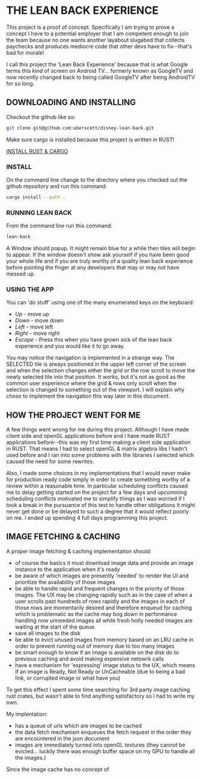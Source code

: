 # THE LEAN BACK EXPERIENCE 
This project is a proof of concept.  Specifically I am trying to prove a concept I have to a potential employer that I am competent enough to join the team because no one wants another layabout slugabed that collects paychecks and produces mediocre code that other devs have to fix--that's bad for morale! 

I call this project the 'Lean Back Experience' because that is what Google terms this kind of screen on Android TV... formerly known as GoogleTV and now recently changed back to being called GoogleTV after being AndroidTV for so long.

## DOWNLOADING AND INSTALLING
Checkout the github like so:

```bash 
git clone git@github.com:uberscott/disney-lean-back.git
```

Make sure cargo is installed because this project is written in RUST!

[INSTALL RUST & CARGO](https://doc.rust-lang.org/cargo/getting-started/installation.html)

### INSTALL
On the command line change to the directory where you checked out the github repository and run this command:

```bash 
cargo install --path .
```

### RUNNING LEAN BACK
From the command line run this command:
```bash
lean-back
```

A Window should popup.  It might remain blue for a while then tiles will begin to appear.  If the window doesn't show ask yourself if you have been good your whole life and if you are truly worthy of a quality lean back experience before pointing the finger at any developers that may or may not have messed up.

### USING THE APP
You can 'do stuff' using one of the many enumerated keys on the keyboard:
* *Up* - move up
* *Down* - move down
* *Left* - move left
* *Right* - move right 
* *Escape* - Press this when you have grown sick of the lean back experience and you would like it to go away.

You may notice the navigation is implemented in a strange way.  The SELECTED tile is always positioned in the upper left corner of the screen and when the selection changes either the grid or the row scroll to move the newly selected tile into that position.  It works, but it's not as good as the common user experience where the grid & rows only scroll when the selection is changed to something out of the viewport.  I will explain why chose to implement the navigation this way later in this document.

## HOW THE PROJECT WENT FOR ME
A few things went wrong for me during this project.  Although I have made client side and openGL applications before and I have made RUST applications before--this was my first time making a client side application in RUST.  That means I had to select openGL & matrix algebra libs I hadn't used before and I ran into some problems with the libraries I selected which caused the need for some rewrites.

Also, I made some choices in my implementations that I would never make for production ready code simply in order to create something worthy of a review within a reasonable time.  In particular scheduling conflicts caused me to delay getting started on the project for a few days and upcomming scheduling conflicts motivated me to simplify things as I was worried if I took a break in the pursuance of this test to handle other obligations it might never get done or be delayed to such a degree that it would reflect poorly on me.  I ended up spending 4 full days programming this project.

## IMAGE FETCHING & CACHING
A proper image fetching & caching implementation should:
* of course the basics it must download image data and provide an image instance to the application when it's ready
* be aware of which images are presently 'needed' to render the UI and prioritize the availability of those images
* be able to handle rapid and frequent changes in the priority of those images.  The UX may be changing rapidly such as in the case of when a user scrolls past hundreds of rows rapidly and the images in each of those rows are momentarily desired and therefore enqueud for caching which is problematic as the cache may bog down in performance handling now unneeded images all while fresh hotly needed images are waiting at the start of the queue.  
* save all images to the disk 
* be able to evict unused images from memory based on an LRU cache in order to prevent running out of memory due to too many images
* be smart enough to know if an image is available on the disk do to previous caching and avoid making expensive netowrk calls 
* have a mechanism for 'expressing' image status to the UX, which means if an image is Ready, Not Ready or UnCacheable (due to being a bad link, or corrupted image or what have you)

To get this effect I spent some time searching for 3rd party image caching rust crates, but wasn't able to find anything satisfactory so I had to write my own.

My implentation:
* has a queue of urls which are images to be cached
* the data fetch mechanism enqueues the fetch request in the order they are encountered in the json document
* images are immediately turned into openGL textures (they cannot be evicted... luckily there was enough buffer space on my GPU to handle all the images.)

Since the image cache has no concept of 


